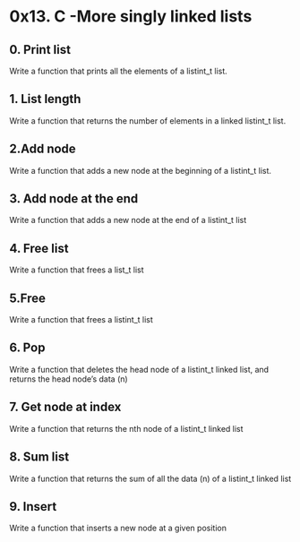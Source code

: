 # 0x13. C -More singly linked lists
## 0. Print list
Write a function that prints all the elements of a listint_t list.
## 1. List length
Write a function that returns the number of elements in a linked listint_t list.
## 2.Add node
Write a function that adds a new node at the beginning of a listint_t list.
## 3. Add node at the end
Write a function that adds a new node at the end of a listint_t list
## 4. Free list
Write a function that frees a list_t list
## 5.Free
Write a function that frees a listint_t list
## 6. Pop
Write a function that deletes the head node of a listint_t linked list, and returns the head node’s data (n)
## 7. Get node at index
Write a function that returns the nth node of a listint_t linked list
## 8. Sum list
Write a function that returns the sum of all the data (n) of a listint_t linked list
## 9. Insert
Write a function that inserts a new node at a given position

